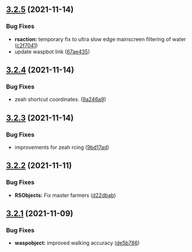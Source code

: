 ## [3.2.5](https://github.com/Torwent/WaspLib/compare/v3.2.4...v3.2.5) (2021-11-14)


### Bug Fixes

* **rsaction:** temporary fix to ultra slow edge mainscreen filtering of water ([c2f7041](https://github.com/Torwent/WaspLib/commit/c2f704118de1508826fb85f19e4d4b4f8cfa7cea))
* update waspbot link ([67ae435](https://github.com/Torwent/WaspLib/commit/67ae43504ee8a5e187dc2a1e173372cd4ff5969b))



## [3.2.4](https://github.com/Torwent/WaspLib/compare/v3.2.3...v3.2.4) (2021-11-14)


### Bug Fixes

* zeah shortcut coordinates. ([9a246a9](https://github.com/Torwent/WaspLib/commit/9a246a968e1e5419666111fdc28b5995a9a77af0))



## [3.2.3](https://github.com/Torwent/WaspLib/compare/v3.2.2...v3.2.3) (2021-11-14)


### Bug Fixes

* improvements for zeah rcing ([9bd17ad](https://github.com/Torwent/WaspLib/commit/9bd17ad570e60ebe3f0f873ba5c1d1363cff983c))



## [3.2.2](https://github.com/Torwent/WaspLib/compare/v3.2.1...v3.2.2) (2021-11-11)


### Bug Fixes

* **RSObjects:** Fix master farmers ([d22dbab](https://github.com/Torwent/WaspLib/commit/d22dbab0f02757ee6e1a558c29e04e0bc37d1ff1))



## [3.2.1](https://github.com/Torwent/WaspLib/compare/v3.2.0...v3.2.1) (2021-11-09)


### Bug Fixes

* **waspobject:** improved walking accuracy ([de5b786](https://github.com/Torwent/WaspLib/commit/de5b786d33ecbae451c43b3c1e309b74da842134))



